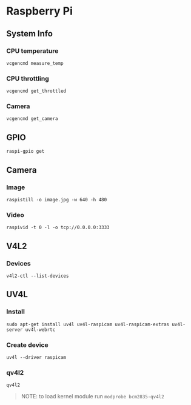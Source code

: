 # Raspberry Pi

## System Info

### CPU temperature

`vcgencmd measure_temp`

### CPU throttling

`vcgencmd get_throttled`

### Camera

`vcgencmd get_camera`

## GPIO

`raspi-gpio get`

## Camera

### Image

`raspistill -o image.jpg -w 640 -h 480`

### Video

`raspivid -t 0 -l -o tcp://0.0.0.0:3333`

## V4L2

### Devices

`v4l2-ctl --list-devices`

## UV4L

### Install

`sudo apt-get install uv4l uv4l-raspicam uv4l-raspicam-extras uv4l-server uv4l-webrtc`

### Create device

`uv4l --driver raspicam`

### qv4l2

`qv4l2`
> NOTE: to load kernel module run `modprobe bcm2835-qv4l2` 
